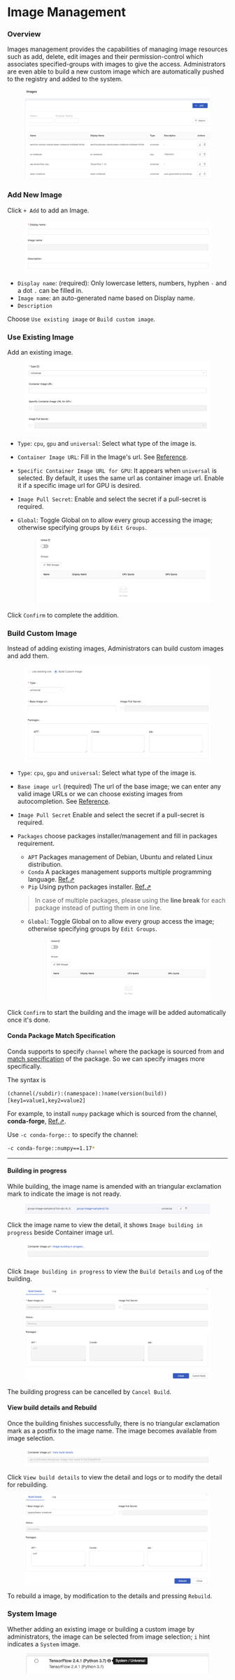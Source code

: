 # Image Management

### Overview

Images management provides the capabilities of managing image resources such as add, delete, edit images and their permission-control which associates specified-groups with images to give the access. Administrators are even able to build a new custom image which are automatically pushed to the registry and added to the system.

<figure><img src="../../.gitbook/assets/image_3_v26.png" alt=""><figcaption></figcaption></figure>

### Add New Image

Click `+ Add` to add an Image.

<figure><img src="../../.gitbook/assets/group-image-info.png" alt=""><figcaption></figcaption></figure>

* `Display name`: (required): Only lowercase letters, numbers, hyphen `-` and a dot `.` can be filled in.
* `Image name`: an auto-generated name based on Display name.
* `Description`

Choose `Use existing image` or `Build custom image`.

### Use Existing Image

Add an existing image.

<figure><img src="../../.gitbook/assets/admin-image-use-existing.png" alt=""><figcaption></figcaption></figure>

* `Type`: `cpu`, `gpu` and `universal`: Select what type of the image is.
* `Container Image URL`: Fill in the Image's url. See [Reference](../../platform-administration/image-management/broken-reference/).
* `Specific Container Image URL for GPU`: It appears when `universal` is selected. By default, it uses the same url as container image url. Enable it if a specific image url for GPU is desired.
* `Image Pull Secret`: Enable and select the secret if a pull-secret is required.
*   `Global`: Toggle Global on to allow every group accessing the image; otherwise specifying groups by `Edit Groups`.

    <figure><img src="../../.gitbook/assets/admin-image-global.png" alt=""><figcaption></figcaption></figure>

Click `Confirm` to complete the addition.

### Build Custom Image

Instead of adding existing images, Administrators can build custom images and add them.

<figure><img src="../../.gitbook/assets/group-image-custom.png" alt=""><figcaption></figcaption></figure>

* `Type`: `cpu`, `gpu` and `universal`: Select what type of the image is.
* `Base image url` (required) The url of the base image; we can enter any valid image URLs or we can choose existing images from autocompletion. See [Reference](../../reference/infuseai-images-list.md).
* `Image Pull Secret` Enable and select the secret if a pull-secret is required.
*   `Packages` choose packages installer/management and fill in packages requirement.

    * `APT` Packages management of Debian, Ubuntu and related Linux distribution.
    * `Conda` A packages management supports multiple programming language. [Ref.⇗](https://docs.conda.io/projects/conda/en/latest/user-guide/tasks/manage-pkgs.html#installing-packages)
    * `Pip` Using python packages installer. [Ref.⇗](https://packaging.python.org/tutorials/installing-packages/#use-pip-for-installing)

    > In case of multiple packages, please using the **line break** for each package instead of putting them in one line.

    *   `Global`: Toggle Global on to allow every group access the image; otherwise specifying groups by `Edit Groups`.

        <figure><img src="../../.gitbook/assets/admin-image-global.png" alt=""><figcaption></figcaption></figure>

Click `Confirm` to start the building and the image will be added automatically once it's done.

#### Conda Package Match Specification

Conda supports to specify `channel` where the package is sourced from and [match specification](https://docs.conda.io/projects/conda-build/en/latest/resources/package-spec.html#package-match-specifications) of the package. So we can specify images more specifically.

The syntax is

```
(channel(/subdir):(namespace):)name(version(build))[key1=value1,key2=value2]
```

For example, to install `numpy` package which is sourced from the channel, **conda-forge**, [Ref.⇗](https://anaconda.org/conda-forge/numpy).

Use `-c conda-forge::` to specify the channel:

```bash
-c conda-forge::numpy==1.17*
```

***

#### Building in progress

While building, the image name is amended with an triangular exclamation mark to indicate the image is not ready.

<figure><img src="../../.gitbook/assets/group-image-not-ready.png" alt=""><figcaption></figcaption></figure>

Click the image name to view the detail, it shows `Image building in progress` beside Container image url.

<figure><img src="../../.gitbook/assets/group-image-building.png" alt=""><figcaption></figcaption></figure>

Click `Image building in progress` to view the `Build Details` and `Log` of the building.

<figure><img src="../../.gitbook/assets/group-image-building-detail.png" alt=""><figcaption></figcaption></figure>

The building progress can be cancelled by `Cancel Build`.

#### View build details and Rebuild

Once the building finishes successfully, there is no triangular exclamation mark as a postfix to the image name. The image becomes available from image selection.

<figure><img src="../../.gitbook/assets/group-image-built.png" alt=""><figcaption></figcaption></figure>

Click `View build details` to view the detail and logs or to modify the detail for rebuilding.

<figure><img src="../../.gitbook/assets/group-image-rebuild.png" alt=""><figcaption></figcaption></figure>

To rebuild a image, by modification to the details and pressing `Rebuild`.

### System Image

Whether adding an existing image or building a custom image by administrators, the image can be selected from image selection; `i` hint indicates a `System` image.

<figure><img src="../../.gitbook/assets/system-image-selection.png" alt=""><figcaption></figcaption></figure>
